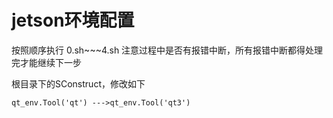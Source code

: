 # jetson环境配置
按照顺序执行
0.sh~~~4.sh
注意过程中是否有报错中断，所有报错中断都得处理完才能继续下一步


根目录下的SConstruct，修改如下
```
qt_env.Tool('qt') --->qt_env.Tool('qt3')
```